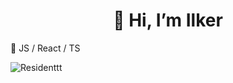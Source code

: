 
<h1 align='center'>👋 Hi, I’m Ilker</h1>
<p>🌱 JS / React / TS</p>
<p><img src="https://komarev.com/ghpvc/?username=Residenttt&label=Profile%20views&color=0e75b6&style=flat" alt="Residenttt" /> </p>




